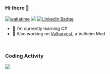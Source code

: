 ### Hi there 👋

[![wakatime](https://wakatime.com/badge/user/0c259b1f-a148-48d6-88ff-3c966197acef.svg)](https://wakatime.com/@0c259b1f-a148-48d6-88ff-3c966197acef) ![](https://komarev.com/ghpvc/?username=Frenvius&label=Profile+Views&style=flat&color=gray) [![Linkedin Badge](https://img.shields.io/badge/-LinkedIn-blue?style=flat&logo=LinkedIn&logoColor=white)](https://www.linkedin.com/in/frenvius/)

- 🌱 I’m currently learning C#
- 🔭 Also working on [Valharvest](https://github.com/frenvius/valharvest), a Valheim Mod

<!--
**Frenvius/frenvius** is a ✨ _special_ ✨ repository because its `README.md` (this file) appears on your GitHub profile.

Here are some ideas to get you started:

- 👯 I’m looking to collaborate on ...
- 🤔 I’m looking for help with ...
- 💬 Ask me about ...
- 📫 How to reach me: ...
- 😄 Pronouns: ...
- ⚡ Fun fact: ...
-->

<br>

### Coding Activity
![](https://wakatime.com/share/@Frenvius/9cb60484-dc7d-42fc-bdff-d3d4d4e1281c.svg)
